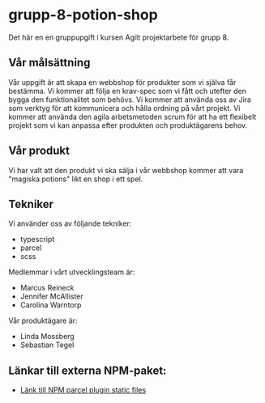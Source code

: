 # grupp-8-potion-shop

Det här en en gruppupgift i kursen Agilt projektarbete för grupp 8.

## Vår målsättning
Vår uppgift är att skapa en webbshop för produkter som vi själva får bestämma.
Vi kommer att följa en krav-spec som vi fått och utefter den bygga den funktionalitet som behövs.
Vi kommer att använda oss av Jira som verktyg för att kommunicera och hålla ordning på vårt projekt.
Vi kommer att använda den agila arbetsmetoden scrum för att ha ett flexibelt projekt som vi kan anpassa efter produkten och produktägarens behov.

## Vår produkt
Vi har valt att den produkt vi ska sälja i vår webbshop kommer att vara "magiska potions" likt en shop i ett spel.

## Tekniker
Vi använder oss av följande tekniker:
- typescript
- parcel
- scss

Medlemmar i vårt utvecklingsteam är:
- Marcus Reineck
- Jennifer McAllister
- Carolina Warntorp

Vår produktägare är:
- Linda Mossberg
- Sebastian Tegel

## Länkar till externa NPM-paket:
- [Länk till NPM parcel plugin static files](https://www.npmjs.com/package/parcel-plugin-static-files-copy)

